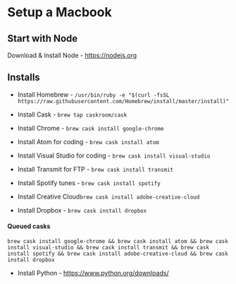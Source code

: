 # Setup a Macbook

## Start with Node
Download & Install Node - https://nodejs.org

## Installs 

- Install Homebrew - `/usr/bin/ruby -e "$(curl -fsSL https://raw.githubusercontent.com/Homebrew/install/master/install)"`
- Install Cask - `brew tap caskroom/cask`

- Install Chrome - `brew cask install google-chrome`
- Install Atom for coding - `brew cask install atom`
- Install Visual Studio for coding - `brew cask install visual-studio`
- Install Transmit for FTP - `brew cask install transmit`
- Install Spotify tunes - `brew cask install spotify`
- Install Creative Cloud`brew cask install adobe-creative-cloud`
- Install Dropbox - `brew cask install dropbox`
#### Queued casks
```
brew cask install google-chrome && brew cask install atom && brew cask install visual-studio && brew cask install transmit && brew cask install spotify && brew cask install adobe-creative-cloud && brew cask install dropbox
```
- Install Python - https://www.python.org/downloads/


